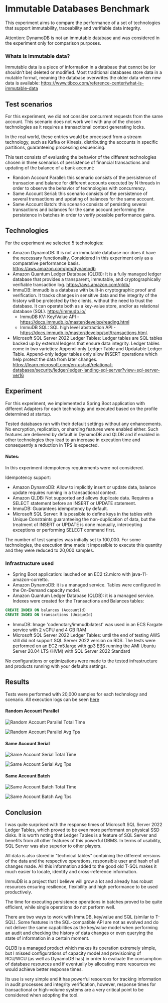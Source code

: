 # Immutable Databases Benchmark

This experiment aims to compare the performance of a set of technologies that support immutability, traceability and verifiable data integrity.

Attention: DynamoDB is not an immutable database and was considered in the experiment only for comparison purposes.

### Whats is immutable data? 

Immutable data is a piece of information in a database that cannot be (or shouldn’t be) deleted or modified. Most traditional databases store data in a mutable format, meaning the database overwrites the older data when new data is available: https://www.tibco.com/reference-center/what-is-immutable-data

## Test scenarios

For this experiment, we did not consider concurrent requests from the same account. This scenario does not work well with any of the chosen technologies as it requires a transactional context generating locks.

In the real world, these entries would be processed from a stream technology, such as Kafka or Kinesis, distributing the accounts in specific partitions, guaranteeing processing sequencing.

This test consists of evaluating the behavior of the different technologies chosen in three scenarios of persistence of financial transactions and updating of the balance of a bank account:

- Random Account Parallel: this scenario consists of the persistence of transacion and balance for different accounts executed by N threads in order to observe the behavior of technologies with concurrency.
- Same Account Serial: this scenario consists of the persistence of several transactions and updating of balances for the same account.
- Same Account Batch: this scenario consists of persisting several transactions and balances for the same account performing the persistence in batches in order to verify possible performance gains.


## Technologies

For the experiment we selected 5 technologies:

- Amazon DynamoDB: It is not an immutable database nor does it have the necessary functionality. Considered in this experiment only as a comparative performance basis. https://aws.amazon.com/pm/dynamodb
- Amazon Quantum Ledger Database (QLDB): It is a fully managed ledger database that provides a transparent, immutable, and cryptographically verifiable transaction log. https://aws.amazon.com/qldb/
- ImmuDB: immudb is a database with built-in cryptographic proof and verification. It tracks changes in sensitive data and the integrity of the history will be protected by the clients, without the need to trust the database. It can operate both as a key-value store, and/or as relational database (SQL). https://immudb.io/
  - ImmuDB KV: Key/Value API - https://docs.immudb.io/master/develop/reading.html
  - ImmuDB SQL: SQL high level abstraction API - https://docs.immudb.io/master/develop/sql/transactions.html.
- Microsoft SQL Server 2022 Ledger Tables: Ledger tables are SQL tables backed up by external ledgers that ensure data integrity. Ledger tables come in two varieties: Append-only Ledger Table and Updatable Ledger Table. Append-only ledger tables only allow INSERT operations which help protect the data from later changes. https://learn.microsoft.com/en-us/sql/relational-databases/security/ledger/ledger-landing-sql-server?view=sql-server-ver16
## Experiment

For this experiment, we implemented a Spring Boot application with different Adapters for each technology and executed based on the profile determined at startup.


Tested databases ran with their default settings without any enhancements. No encryption, replication, or sharding features were enabled either. Such features are delivered by default in DynamoDB and QLDB and if enabled in other technologies they lead to an increase in execution time and consequently a reduction in TPS is expected.


#### Notes: 

In this experiment idempotency requirements were not considered.

Idempotency support:
- Amazon DynamoDB: Allow to implicitly insert or update data, balance update requires running in a transactional context.
- Amazon QLDB: Not supported and allows duplicate data. Requires a SELECT statement before an INSERT or UPDATE statement.
- ImmuDB: Guarantees idempotency by default.
- Microsoft SQL Server: It is possible to define keys in the tables with Unique Constraints guaranteeing the non-duplication of data, but the treatment of INSERT or UPDATE is done manually, intercepting exceptions or performing SELECT command first.


The number of test samples was initially set to 100,000. For some technologies, the execution time made it impossible to execute this quantity and they were reduced to 20,000 samples.



### Infrastructure used

- Spring Boot application: lauched on an EC2 t2.micro with java-11-amazon-corretto.
- Amazon DynamoDB: it is a managed service. Tables were configured in the On-Demand capacity model.
- Amazon Quantum Ledger Database (QLDB): it is a managed service. Indexes were created for the Transactions and Balances tables:

```sql
CREATE INDEX ON balances (AccountId)
CREATE INDEX ON transactions (UniqueId)
```

- ImmuDB: Image 'codenotary/immudb:latest' was used in an ECS Fargate service with 2 vCPU and 4 GB RAM
- Microsoft SQL Server 2022 Ledger Tables: until the end of testing AWS still did not support SQL Server 2022 version on RDS. The tests were performed on an EC2 m5.large with gp3 EBS running the AMI Ubuntu Server 20.04 LTS (HVM) with SQL Server 2022 Standard

No configurations or optimizations were made to the tested infrastructure and products running with your defaults settings.


## Results

Tests were performed with 20,000 samples for each technology and scenario. All execution logs can be seen [here](./benchmark/logs)

#### Random Account Parallel

![Random Account Parallel Total Time](benchmark/random_account_parallel_databases_total_time.png)

![Random Account Parallel Avg Tps](benchmark/random_account_parallel_databases_avg_tps.png)

#### Same Account Serial

![Same Account Serial Total Time](benchmark/same_account_serial_databases_total_time.png)

![Same Account Serial Avg Tps](benchmark/same_account_serial_databases_avg_tps.png)

#### Same Account Batch

![Same Account Batch Total Time](benchmark/same_account_batch_databases_total_time.png)

![Same Account Batch Avg Tps](benchmark/same_account_batch_databases_avg_tps.png)


## Conclusion


I was quite surprised with the response times of Microsoft SQL Server 2022 Ledger Tables, which proved to be even more performant on physical SSD disks. It is worth noting that Ledger Tables is a feature of SQL Server and benefits from all other features of this powerful DBMS. In terms of usability, SQL Server was also superior to other players.


All data is also stored in "technical tables" containing the different versions of the data and the respective operations, responsible user and hash of all changes made. All this information added to the good old T-SQL makes it much easier to locate, identify and cross-reference information.


ImmuDB is a project that I believe will grow a lot and already has robust resources ensuring resilience, flexibility and high performance to be used productively.


The time for executing persistence operations in batches proved to be quite efficient, while single operations do not perform well.


There are two ways to work with ImmuDB, key/value and SQL (similar to T-SQL). Some features in the SQL-compatible API are not as evolved and do not deliver the same capabilities as the key/value model when performing an audit and checking the history of data changes or even querying the state of information in a certain moment.


QLDB is a managed product which makes its operation extremely simple, but I missed configurations of capacity model and provisioning of RCU/WCU (as well as DynamoDB has) in order to evaluate the consumption of database resources and if eventually by allocating more resources we would achieve better response times.


Its use is very simple and it has powerful resources for tracking information in audit processes and integrity verification, however, response times for transactional or high-volume systems are a very critical point to be considered when adopting the tool.


